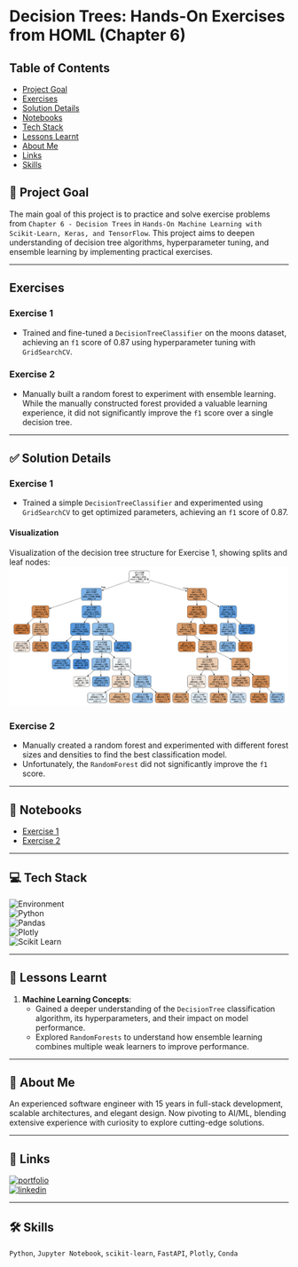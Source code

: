 # Decision Trees: Hands-On Exercises from HOML (Chapter 6)
## Table of Contents
- [Project Goal](#project-goal)
- [Exercises](#exercises)
- [Solution Details](#solution-details)
- [Notebooks](#📒-notebooks)
- [Tech Stack](#💻-tech-stack)
- [Lessons Learnt](#🏫-lessons-learnt)
- [About Me](#🚀-about-me)
- [Links](#🔗-links)
- [Skills](#🛠-skills)

## 🎯 Project Goal
The main goal of this project is to practice and solve exercise problems from `Chapter 6 - Decision Trees` in `Hands-On Machine Learning with Scikit-Learn, Keras, and TensorFlow`. This project aims to deepen understanding of decision tree algorithms, hyperparameter tuning, and ensemble learning by implementing practical exercises.

---

## Exercises

### Exercise 1
- Trained and fine-tuned a `DecisionTreeClassifier` on the moons dataset, achieving an `f1` score of 0.87 using hyperparameter tuning with `GridSearchCV`.

### Exercise 2
- Manually built a random forest to experiment with ensemble learning. While the manually constructed forest provided a valuable learning experience, it did not significantly improve the `f1` score over a single decision tree.

---

## ✅ Solution Details

### Exercise 1
- Trained a simple `DecisionTreeClassifier` and experimented using `GridSearchCV` to get optimized parameters, achieving an `f1` score of 0.87.

#### Visualization
Visualization of the decision tree structure for Exercise 1, showing splits and leaf nodes:  
![Decision Tree Visualization](visualization/image.png)

### Exercise 2
- Manually created a random forest and experimented with different forest sizes and densities to find the best classification model.
- Unfortunately, the `RandomForest` did not significantly improve the `f1` score.

---

## 📒 Notebooks
- [Exercise 1](https://github.com/gaurangdave/homl_decision_trees/blob/main/notebooks/exercise_1.ipynb)
- [Exercise 2](https://github.com/gaurangdave/homl_decision_trees/blob/main/notebooks/exercise_2.ipynb)

---

## 💻 Tech Stack

![Environment](https://img.shields.io/badge/Environment-Google_Colab-FCC624?logo=googlecolab&style=for-the-badge)  
![Python](https://img.shields.io/badge/Python-3.12.2-FFD43B?logo=Python&logoColor=blue&style=for-the-badge)  
![Pandas](https://img.shields.io/badge/Pandas-2.2.2-2C2D72?logo=Pandas&logoColor=2C2D72&style=for-the-badge)  
![Plotly](https://img.shields.io/badge/Plotly-5.24.1-239120?logo=Plotly&logoColor=239120&style=for-the-badge)  
![Scikit Learn](https://img.shields.io/badge/scikit_learn-1.5.1-F7931E?logo=scikit-learn&logoColor=F7931E&style=for-the-badge)  

---

## 🏫 Lessons Learnt
1. **Machine Learning Concepts**:
   - Gained a deeper understanding of the `DecisionTree` classification algorithm, its hyperparameters, and their impact on model performance.
   - Explored `RandomForests` to understand how ensemble learning combines multiple weak learners to improve performance.

---

## 🚀 About Me

An experienced software engineer with 15 years in full-stack development, scalable architectures, and elegant design. Now pivoting to AI/ML, blending extensive experience with curiosity to explore cutting-edge solutions.

---

## 🔗 Links

[![portfolio](https://img.shields.io/badge/my_portfolio-000?style=for-the-badge&logo=ko-fi&logoColor=white)](https://gaurangdave.me/)  
[![linkedin](https://img.shields.io/badge/linkedin-0A66C2?style=for-the-badge&logo=linkedin&logoColor=white)](https://www.linkedin.com/in/gaurangvdave/)

---

## 🛠 Skills

`Python`, `Jupyter Notebook`, `scikit-learn`, `FastAPI`, `Plotly`, `Conda`